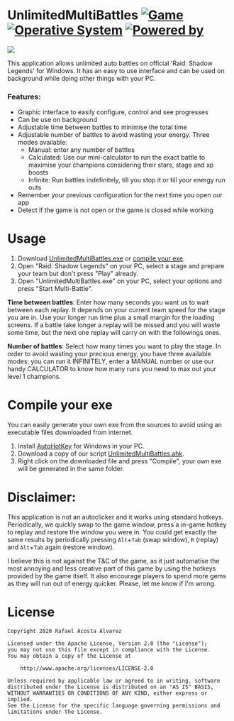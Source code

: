 # UnlimitedMultiBattles [![Game](https://img.shields.io/badge/Game-Raid:_Shadow_Legends-yellow.svg?style=flat-square)](https://plarium.com/en/download-games/raid-shadow-legends/?view=plariumplay) [![Operative System](https://img.shields.io/badge/Operative_System-Windows-blue.svg?style=flat-square)](https://www.microsoft.com/es-es/windows) [![Powered by](https://img.shields.io/badge/Powered_by-AutoHotKey-green.svg?style=flat-square)](https://www.autohotkey.com/)

<img src="https://github.com/rafaco/UnlimitedMultiBattles/blob/master/media/social.jpg">

This application allows unlimited auto battles on official 'Raid: Shadow Legends' for Windows. It has an easy to use interface and can be used on background while doing other things with your PC. 

### Features:
- Graphic interface to easily configure, control and see progresses
- Can be use on background
- Adjustable time between battles to minimise the total time
- Adjustable number of battles to avoid wasting your energy. Three modes available:
  - Manual: enter any number of battles
  - Calculated: Use our mini-calculator to run the exact battle to maximise your champions considering their stars, stage and xp boosts
  - Infinite: Run battles indefinitely, till you stop it or till your energy run outs
- Remember your previous configuration for the next time you open our app
- Detect if the game is not open or the game is closed while working


# Usage

1. Download [UnlimitedMultiBattles.exe](https://github.com/rafaco/UnlimitedMultiBattles/releases/download/v1.0.0/UnlimitedMultiBattles.exe) or [compile your exe](#compile-your-exe).
2. Open "Raid: Shadow Legends" on your PC, select a stage and prepare your team but don't press "Play" already.
3. Open "UnlimitedMultiBattles.exe" on your PC, select your options and press "Start Multi-Battle".

**Time between battles**: Enter how many seconds you want us to wait between each replay. It depends on your current team speed for the stage you are in. Use your longer run time plus a small margin for the loading screens. If a battle take longer a replay will be missed and you will waste some time, but the next one replay will carry on with the followings ones.

**Number of battles**: Select how many times you want to play the stage. In order to avoid wasting your precious energy, you have three available modes: you can run it INFINITELY, enter a MANUAL number or use our handy CALCULATOR to know how many runs you need to max out your level 1 champions.

# Compile your exe

You can easily generate your own exe from the sources to avoid using an executable files downloaded from internet.

1. Install [AutoHotKey](https://www.autohotkey.com/) for Windows in your PC.
2. Download a copy of our script [UnlimitedMultiBattles.ahk](https://github.com/rafaco/UnlimitedMultiBattles/blob/master/UnlimitedMultiBattles.ahk).
3. Right click on the downloaded file and press "Compile", your own exe will be generated in the same folder.

# Disclaimer:
This application is not an autoclicker and it works using standard hotkeys. Periodically, we quickly swap to the game window, press a in-game hotkey to replay and restore the window you were in. You could get exactly the same results by periodically pressing ```Alt```+```Tab``` (swap window), ```R``` (replay) and ```Alt```+```Tab``` again (restore window).

I believe this is not against the T&C of the game, as it just automatise the most annoying and less creative part of this game by using the hotkeys provided by the game itself. It also encourage players to spend more gems as they will run out of energy quicker. Please, let me know if I'm wrong.

# License
```
Copyright 2020 Rafael Acosta Alvarez

Licensed under the Apache License, Version 2.0 (the "License");
you may not use this file except in compliance with the License.
You may obtain a copy of the License at

    http://www.apache.org/licenses/LICENSE-2.0

Unless required by applicable law or agreed to in writing, software
distributed under the License is distributed on an "AS IS" BASIS,
WITHOUT WARRANTIES OR CONDITIONS OF ANY KIND, either express or implied.
See the License for the specific language governing permissions and
limitations under the License.
```
